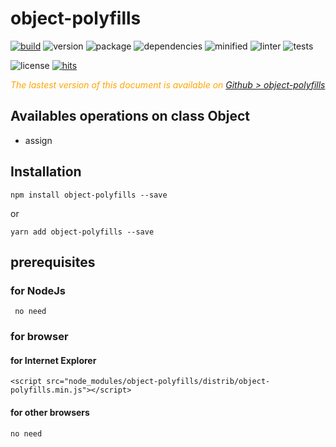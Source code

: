 # object-polyfills

<div style="display:inline">

[![build](https://travis-ci.org/Sylvain59650/object-polyfills.png?branch=master)](https://travis-ci.org/Sylvain59650/object-polyfills)
![version](https://img.shields.io/npm/v/object-polyfills.svg)
![package](https://img.shields.io/github/package-json/v/Sylvain59650/object-polyfills.svg)
![dependencies](https://img.shields.io/david/Sylvain59650/object-polyfills.svg)
![minified](https://img.shields.io/bundlephobia/min/object-polyfills.svg)
![linter](https://img.shields.io/badge/eslint-ok-blue.svg)
![tests](https://img.shields.io/badge/tests-passing-brightgreen.svg)

![license](https://img.shields.io/npm/l/object-polyfills.svg)
[![hits](http://hits.dwyl.com/Sylvain59650/object-polyfills.svg)](http://hits.dwyl.com/Sylvain59650/object-polyfills)
</div>


 <div class="Note" style="color:orange;font-style:italic">
 
  The lastest version of this document is available on [Github > object-polyfills](https://github.com/Sylvain59650/object-polyfills/blob/master/README.md)
</div>

## Availables operations on class Object
- assign

## Installation

    npm install object-polyfills --save

or

    yarn add object-polyfills --save


## prerequisites

### for NodeJs
     no need

### for browser

#### for Internet Explorer
    <script src="node_modules/object-polyfills/distrib/object-polyfills.min.js"></script>

#### for other browsers
    no need